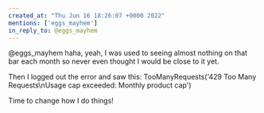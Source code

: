 ```yaml
---
created_at: "Thu Jun 16 18:26:07 +0000 2022"
mentions: ['eggs_mayhem']
in_reply_to: @eggs_mayhem
---
```


@eggs_mayhem haha, yeah, I was used to seeing almost nothing on that bar each month so never even thought I would be close to it yet. 

Then I logged out the error and saw this: TooManyRequests('429 Too Many Requests\nUsage cap exceeded: Monthly product cap')

Time to change how I do things!